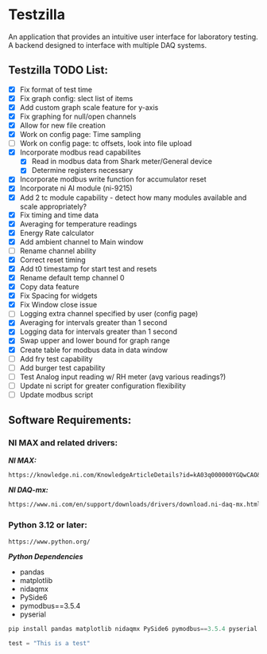 # Testzilla
An application that provides an intuitive user interface for laboratory testing. A backend designed to interface with multiple DAQ systems.

## Testzilla TODO List:
- [x] Fix format of test time
- [x] Fix graph config: slect list of items
- [x] Add custom graph scale feature for y-axis
- [x] Fix graphing for null/open channels
- [x] Allow for new file creation
- [x] Work on config page: Time sampling
- [ ] Work on config page: tc offsets, look into file upload
- [x] Incorporate modbus read capabilites
    - [x] Read in modbus data from Shark meter/General device
    - [x] Determine registers necessary 
- [x] Incorporate modbus write function for accumulator reset
- [x] Incorporate ni AI module (ni-9215)
- [x] Add 2 tc module capability - detect how many modules available and scale appropriately?
- [x] Fix timing and time data
- [x] Averaging for temperature readings 
- [x] Energy Rate calculator
- [x] Add ambient channel to Main window
- [ ] Rename channel ability
- [x] Correct reset timing
- [x] Add t0 timestamp for start test and resets
- [x] Rename default temp channel 0
- [x] Copy data feature
- [x] Fix Spacing for widgets
- [x] Fix Window close issue
- [ ] Logging extra channel specified by user (config page)
- [x] Averaging for intervals greater than 1 second
- [x] Logging data for intervals greater than 1 second
- [x] Swap upper and lower bound for graph range
- [x] Create table for modbus data in data window
- [ ] Add fry test capability
- [ ] Add burger test capability
- [ ] Test Analog input reading w/ RH meter (avg various readings?)
- [ ] Update ni script for greater configuration flexibility 
- [ ] Update modbus script 

## Software Requirements:
### NI MAX and related drivers: 
***NI MAX:***
```markdown
https://knowledge.ni.com/KnowledgeArticleDetails?id=kA03q000000YGQwCAO&l=en-US
```
***NI DAQ-mx:***
```markdown
https://www.ni.com/en/support/downloads/drivers/download.ni-daq-mx.html#521556
```
### Python 3.12 or later: 
```markdown
https://www.python.org/
```
***Python Dependencies***
- pandas
- matplotlib
- nidaqmx
- PySide6
- pymodbus==3.5.4
- pyserial
```Powershell
pip install pandas matplotlib nidaqmx PySide6 pymodbus==3.5.4 pyserial
```

```python
test = "This is a test"
```

